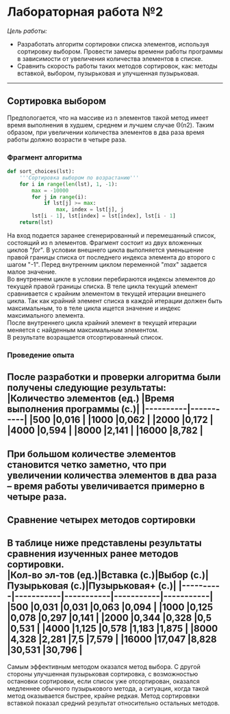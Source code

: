 # **Лабораторная работа №2**  
*Цель работы:*  
- Разработать алгоритм сортировки списка элементов, используя сортировку выбором. Провести замеры времени работы программы в зависимости от увеличения количества элементов в списке.  
-   Сравнить скорость работы таких методов сортировок, как: методы вставкой, выбором, пузырьковая и улучшенная пузырьковая.  
---  
## **Сортировка выбором**  
Предпологается, что на массиве из n элементов такой метод имеет время выполнения в худшем, среднем и лучшем случае Θ(n2). Таким образом, при увеличении количества элементов в два раза время работы должно возрасти в четыре раза.  
### **Фрагмент алгоритма**  
```py
def sort_choices(lst):
    '''Сортировка выбором по возрастанию''' 
    for i in range(len(lst), 1, -1):
        max = -10000
        for j in range(i):
            if lst[j] >= max: 
                max, index = lst[j], j
        lst[i - 1], lst[index] = lst[index], lst[i - 1]
    return(lst)
```  
На вход подается заранее сгенерированный и перемешанный список, состоящий из n элементов. Фрагмент состоит из двух вложенных циклов "*for*". В условии внешнего цикла выполняется уменьшение правой границы списка от последнего индекса элемента до второго с шагом "-1". Перед внутренним циклом переменной "*max*" задается малое значение.  
Во внутреннем цикле в условии перебираются индексы элементов до текущей правой границы списка. В теле цикла текущий элемент сравнивается с крайним элементом в текущей итерации внешнего цикла. Так как крайний элемент списка в каждой итерации должен быть максимальным, то в теле цикла ищется значение и индекс максимального элемента.  
После внутреннего цикла крайний элемент в текущей итерации меняется с найденным максимальным элементом.  
В результате возращается отсортированный список.  
### **Проведение опыта**  
После разработки и проверки алгоритма были получены следующие результаты:  
|Количество элементов (ед.)  |Время выполнения программы (с.)|
|----------|-----------|
|500       |0,016      |
|1000      |0,062      |
|2000      |0,172      |
|4000      |0,594      |
|8000      |2,141      |
|16000     |8,782      |  
---  
При большом количестве элементов становится четко заметно, что при увеличении количества элементов в два раза – время работы увеличивается примерно в четыре раза.  
---  
## **Сравнение четырех методов сортировки**  
В таблице ниже представлены результаты сравнения изученных ранее методов сортировки.  
|Кол-во эл-тов (ед.)|Вставка (с.)|Выбор (с.)|Пузырьковая (с.)|Пузырьковая+ (с.)|
|----------|-----------|-----------|-----------|-----------|
|500       |0,031      |0,031      |0,063      |0,094      |
|1000      |0,125      |0,078      |0,297      |0,141      |
|2000      |0,344      |0,328      |0,5        |0,531      |
|4000      |1,125      |0,578      |1,183      |1,875      |
|8000      |4,328      |2,281      |7,5        |7,579      |
|16000     |17,047     |8,828      |30,531     |30,796     |  
---  
Самым эффективным методом оказался метод выбора. С другой стороны улучшенная пузырьковая сортировка, с возможностью остановки сортировки, если список уже отсортирован, оказался медленнее обычного пузырькового метода, а ситуация, когда такой метод оказывается быстрее, крайне редкая. Метод сортироввки вставкой показал средний результат относительно остальных методов.  
